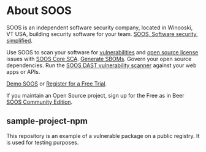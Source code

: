 # About SOOS

SOOS is an independent software security company, located in Winooski, VT USA, building security software for your team. [SOOS, Software security, simplified](https://soos.io).

Use SOOS to scan your software for [vulnerabilities](https://app.soos.io/research/vulnerabilities) and [open source license](https://app.soos.io/research/licenses) issues with [SOOS Core SCA](https://soos.io/sca-product). [Generate SBOMs](https://kb.soos.io/help/generating-a-software-bill-of-materials-sbom). Govern your open source dependencies. Run the [SOOS DAST vulnerability scanner](https://soos.io/dast-product) against your web apps or APIs.

[Demo SOOS](https://app.soos.io/demo) or [Register for a Free Trial](https://app.soos.io/register).

If you maintain an Open Source project, sign up for the Free as in Beer [SOOS Community Edition](https://soos.io/products/community-edition).

## sample-project-npm

This repository is an example of a vulnerable package on a public registry. It is used for testing purposes.
